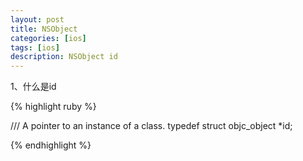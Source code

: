 ```yaml
---
layout: post
title: NSObject
categories: [ios]
tags: [ios]
description: NSObject id
---
```


1、什么是id

{% highlight ruby %}

/// A pointer to an instance of a class.
typedef struct objc_object *id;

{% endhighlight %}





